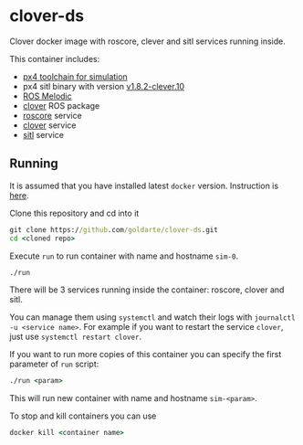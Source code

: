 # clover-ds

Clover docker image with roscore, clever and sitl services running inside.

This container includes:

* [px4 toolchain for simulation](https://dev.px4.io/v1.9.0/en/setup/dev_env.html)
* px4 sitl binary with version [v1.8.2-clever.10](https://github.com/CopterExpress/Firmware/releases/tag/v1.8.2-clever.10)
* [ROS Melodic](http://wiki.ros.org/melodic)
* [clover](https://github.com/CopterExpress/clever) ROS package
* [roscore](services/roscore.service) service
* [clover](services/clover.service) service
* [sitl](services/sitl.service) service

## Running

It is assumed that you have installed latest `docker` version. Instruction is [here](https://docs.docker.com/get-docker/).

Clone this repository and cd into it

```cmd
git clone https://github.com/goldarte/clover-ds.git
cd <cloned repo>
```

Execute `run` to run container with name and hostname `sim-0`.

```cmd
./run
```

There will be 3 services running inside the container: roscore, clover and sitl.

You can manage them using `systemctl` and watch their logs with `journalctl -u <service name>`. For example if you want to restart the service `clover`, just use `systemctl restart clover`.

If you want to run more copies of this container you can specify the first parameter of `run` script:

```cmd
./run <param>
```

This will run new container with name and hostname `sim-<param>`.

To stop and kill containers you can use

```cmd
docker kill <container name>
```
